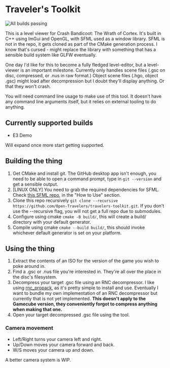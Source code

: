 # Traveler's Toolkit
![All builds passing](https://github.com/Open-Travelers/travelers-toolkit/actions/workflows/cmake-multi-platform.yaml/badge.svg)

This is a level viewer for Crash Bandicoot: The Wrath of Cortex.
It's built in C++ using ImGui and OpenGL, with SFML used as a window library.
SFML is not in the repo, it gets cloned as part of the CMake generation process. I know that's cursed - might replace the library with something that has a sensible build system like GLFW eventually.

One day I'd like for this to become a fully fledged level-editor, but a level-viewer is an important milestone.
Currently only handles scene files (.gsc on disc, compressed, or .nus in raw format.)
Object scene files (.hgo, object .gsc) might load after decompression but I doubt they'll display anything. Or that they won't crash.

You will need command line usage to make use of this tool. It doesn't have any command line arguments itself, but it relies on external tooling to do anything.

## Currently supported builds
- E3 Demo

Will expand once more start getting supported.

## Building the thing
1. Get CMake and install git. The GitHub desktop app isn't enough, you need to be able to open a command prompt, type in `git --version` and get a sensible output.
2. [LINUX ONLY] You need to grab the required dependencies for SFML. Check [this SFML repo](https://github.com/SFML/cmake-sfml-project), in the "How to Use" section.
3. Clone this repo recursively `git clone --recursive https://github.com/Open-Travelers/travelers-toolkit.git`. If you don't use the --recursive flag, you will not get a full repo due to submodules.
4. Configure using cmake `cmake -B build/`, this will create a build/ directory with your default generator.
5. Compile using cmake `cmake --build build/`, this should invoke whichever default generator is set on your platform.
## Using the thing
1. Extract the contents of an ISO for the version of the game you wish to poke around in.
2. Find a .gsc or .nus file you're interested in. They're all over the place in the disc's filesystem.
3. Decompress your target .gsc file using an RNC decompressor. I like using [rnc_propack](https://github.com/lab313ru/rnc_propack_source/tree/master), as it's pretty simple to install and use. Eventually I want to bundle my own implementation of an RNC decompressor but currently that is not yet implemented. **This doesn't apply to the Gamecube version, they conveniently forgot to compress anything when making that one.**
4. Open your target decompressed .gsc file using the tool.

### Camera movement
- Left/Right turns your camera left and right.
- Up/Down moves your camera forward and back.
- W/S moves your camera up and down.

A better camera system is WIP.
